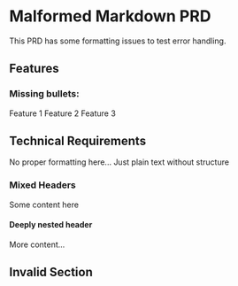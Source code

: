 # Malformed Markdown PRD

This PRD has some formatting issues to test error handling.

## Features

### Missing bullets:

Feature 1
Feature 2
Feature 3

## Technical Requirements

No proper formatting here...
Just plain text without structure

### Mixed Headers

Some content here

#### Deeply nested header

More content...

## Invalid Section
